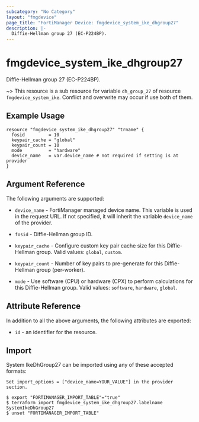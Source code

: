 ```yaml
---
subcategory: "No Category"
layout: "fmgdevice"
page_title: "FortiManager Device: fmgdevice_system_ike_dhgroup27"
description: |-
  Diffie-Hellman group 27 (EC-P224BP).
---
```


# fmgdevice_system_ike_dhgroup27
Diffie-Hellman group 27 (EC-P224BP).

~> This resource is a sub resource for variable `dh_group_27` of resource `fmgdevice_system_ike`. Conflict and overwrite may occur if use both of them.



## Example Usage

```hcl
resource "fmgdevice_system_ike_dhgroup27" "trname" {
  fosid         = 10
  keypair_cache = "global"
  keypair_count = 10
  mode          = "hardware"
  device_name   = var.device_name # not required if setting is at provider
}
```

## Argument Reference


The following arguments are supported:

* `device_name` - FortiManager managed device name. This variable is used in the request URL. If not specified, it will inherit the variable `device_name` of the provider.

* `fosid` - Diffie-Hellman group ID.
* `keypair_cache` - Configure custom key pair cache size for this Diffie-Hellman group. Valid values: `global`, `custom`.

* `keypair_count` - Number of key pairs to pre-generate for this Diffie-Hellman group (per-worker).
* `mode` - Use software (CPU) or hardware (CPX) to perform calculations for this Diffie-Hellman group. Valid values: `software`, `hardware`, `global`.



## Attribute Reference

In addition to all the above arguments, the following attributes are exported:
* `id` - an identifier for the resource.

## Import

System IkeDhGroup27 can be imported using any of these accepted formats:
```
Set import_options = ["device_name=YOUR_VALUE"] in the provider section.

$ export "FORTIMANAGER_IMPORT_TABLE"="true"
$ terraform import fmgdevice_system_ike_dhgroup27.labelname SystemIkeDhGroup27
$ unset "FORTIMANAGER_IMPORT_TABLE"
```

